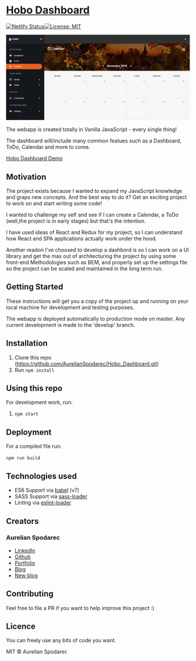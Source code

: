 # [Hobo Dashboard](https://hobo-dashboard.netlify.com/#calendar)

[![Netlify Status](https://api.netlify.com/api/v1/badges/9e7ff6c1-6de5-4714-99ff-419a3fca56fe/deploy-status)](https://app.netlify.com/sites/hobo-dashboard/deploys)[![License: MIT](https://img.shields.io/badge/License-MIT-yellow.svg)](https://opensource.org/licenses/MIT)

![Product Teaser](src/assets/github/hobo-dashboard-image.png)

The webapp is created totally in Vanilla JavaScript - every single thing! 

The dashboard will/include many common featues such as a Dashboard, ToDo, Calendar and more to come.
 
[Hobo Dashboard Demo](https://hobo-dashboard.netlify.com/#calendar)

## Motivation

The project exists because I wanted to expand my JavaScript knowledge and graps new concepts. And the best way to do it? Get an exciting project to work on and start writing some code!

I wanted to challenge my self and see if I can create a Calendar, a ToDo (well,the project is in early stages) but that's the intention.

I have used ideas of React and Redux for my project, so I can understand how React and SPA applications actually work under the hood. 

Another readon I've choosed to develop a dashbord is so I can work on a UI library and get the max out of architecturing the project by using some front-end Methodologies such as BEM, and properly set up the settings file so the project can be scaled and maintained in the long term run.

## Getting Started

These instructions will get you a copy of the project up and running on your local machine for development and testing purposes.

The webapp is deployed automatically to production mode on master. Any current development is made to the 'develop' branch.

## Installation

1. Clone this repo (https://github.com/AurelianSpodarec/Hobo_Dashboard.git)
2. Run `npm install`

## Using this repo

For development work, run:

1. `npm start`

## Deployment

For a compiled file run:

`npm run build`

## Technologies used

* ES6 Support via [babel](https://babeljs.io/) (v7)
* SASS Support via [sass-loader](https://github.com/jtangelder/sass-loader)
* Linting via [eslint-loader](https://github.com/MoOx/eslint-loader)

## Creators

### Aurelian Spodarec
- [LinkedIn](https://www.linkedin.com/in/aurelianspodarec/)
- [Github](https://github.com/AurelianSpodarec)
- [Portfolio](http://aurelianspodarec.co.uk/)
- [Blog](http://lovetocode.com/)
- [New blog](https://creativeprogrammer.io/)

## Contributing

Feel free to file a PR if you want to help improve this project :)

## Licence

You can freely use any bits of code you want.

MIT © Aurelian Spodarec